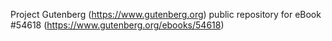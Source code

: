 Project Gutenberg (https://www.gutenberg.org) public repository for
eBook #54618 (https://www.gutenberg.org/ebooks/54618)

